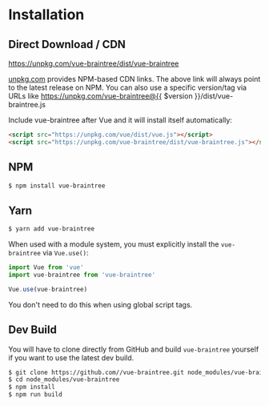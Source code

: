 # Installation

## Direct Download / CDN

https://unpkg.com/vue-braintree/dist/vue-braintree 

[unpkg.com](https://unpkg.com) provides NPM-based CDN links. The above link will always point to the latest release on NPM. You can also use a specific version/tag via URLs like https://unpkg.com/vue-braintree@{{ $version }}/dist/vue-braintree.js
 
Include vue-braintree after Vue and it will install itself automatically:

```html
<script src="https://unpkg.com/vue/dist/vue.js"></script>
<script src="https://unpkg.com/vue-braintree/dist/vue-braintree.js"></script>
```

## NPM

```sh
$ npm install vue-braintree
```

## Yarn

```sh
$ yarn add vue-braintree
```

When used with a module system, you must explicitly install the `vue-braintree` via `Vue.use()`:

```javascript
import Vue from 'vue'
import vue-braintree from 'vue-braintree'

Vue.use(vue-braintree)
```

You don't need to do this when using global script tags.

## Dev Build

You will have to clone directly from GitHub and build `vue-braintree` yourself if
you want to use the latest dev build.

```sh
$ git clone https://github.com//vue-braintree.git node_modules/vue-braintree
$ cd node_modules/vue-braintree
$ npm install
$ npm run build
```

